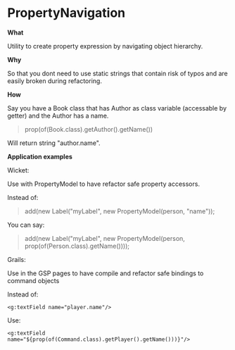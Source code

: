 PropertyNavigation
==================

**What**

Utility to create property expression by navigating object hierarchy.

**Why**

So that you dont need to use static strings that contain risk of typos and are easily broken during refactoring.

**How**

Say you have a Book class that has Author as class variable (accessable by getter) and the Author has a name.

>prop(of(Book.class).getAuthor().getName())

Will return string "author.name".

**Application examples**

Wicket:

Use with PropertyModel to have refactor safe property accessors.

Instead of:

>add(new Label("myLabel", new PropertyModel(person, "name"));

You can say:

>add(new Label("myLabel", new PropertyModel(person, prop(of(Person.class).getName())));
  
Grails:

Use in the GSP pages to have compile and refactor safe bindings to command objects

Instead of:

`<g:textField name="player.name"/>`

Use:

`<g:textField name="${prop(of(Command.class).getPlayer().getName()))}"/>`
  
